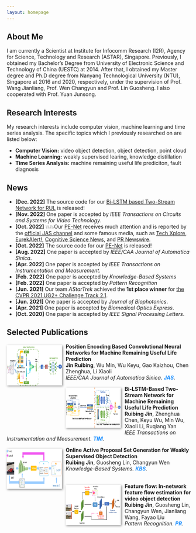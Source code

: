 ```yaml
---
layout: homepage
---
```


## About Me
I am currently a Scientist at Institute for Infocomm Research (I2R), Agency for Science, Technology and Research (ASTAR), Singapore. Previously, I obtained my Bachelor’s Degree from University of Electronic Science and Technology of China (UESTC) at 2014. After that, I obtained my Master degree and Ph.D degree from Nanyang Technological University (NTU), Singapore at 2016 and 2020, respectively, under the supervision of Prof. Wang Jianliang, Prof. Wen Changyun and Prof. Lin Guosheng. I also cooperated with Prof. Yuan Junsong.

## Research Interests
My research interests include computer vision, machine learning and time series analysis. The specific topics which I previously researched on are listed below:
- **Computer Vision:** video object detection, object detection, point cloud
- **Machine Learning:** weakly supervised learing, knowledge distillation
- **Time Series Analysis:** machine remaining useful life prediciton, fault diagnosis

## News
- **[Dec. 2022]** The source code for our [Bi-LSTM based Two-Stream Network for RUL](https://github.com/ruibing-jin/Bi_LSTM_TS) is released!
- **[Nov. 2022]** One paper is accepted by *IEEE Transactions on Circuits and Systems for Video Technology*.
- **[Oct. 2022]** 💥💥Our [PE-Net](https://ieeexplore.ieee.org/document/9849459) receives much attention and is reported by the [official JAS channel](https://mp.weixin.qq.com/s/Mua13qe4LJqt1AwZ2XHFYQ) and some famous media, such as [Tech Xplore](https://techxplore.com/news/2022-10-convolutional-neural-network-framework-life.amp), [EurekAlert!](https://www.eurekalert.org/news-releases/968147), [Cognitive Science News](https://cognitivesciencenews.com/2022/10/18/convolutional-neural-network-framework-to-predict-remaining-useful-life-in-machines/amp/), and [PR Newswire](https://www.prnewswire.com/news-releases/new-study-in-ieeecaa-journal-of-automatica-sinica-describes-convolutional-neural-network-framework-to-predict-remaining-useful-life-in-machines-301654980.html).
- **[Oct. 2022]** The source code for our [PE-Net](https://github.com/ruibing-jin/PE-Net) is released!
- **[Aug. 2022]** One paper is accepted by *IEEE/CAA Journal of Automatica Sinica*.
- **[Apr. 2022]** One paper is accepted by *IEEE Transactions on Instrumentation and Measurement*.
- **[Feb. 2022]** One paper is accepted by *Knowledge-Based Systems*
- **[Feb. 2022]** One paper is accepted by *Pattern Recognition*
- **[Jun. 2021]** Our team *AStarTrek* achieved the **1st place winner** for [the CVPR 2021 UG2+ Challenge Track 2.1](http://cvpr2022.ug2challenge.org/program21/leaderboard21_t2.html).
- **[Jun. 2021]** One paper is accepted by *Journal of Biophotonics*.
- **[Apr. 2021]** One paper is accepted by *Biomedical Optics Express*.
- **[Oct. 2020]** One paper is accepted by *IEEE Signal Processing Letters*.

## Selected Publications
[comment]: <>
<div class="paper">
  <div class="teaser" style="float:left;width:30%;margin: 5px 10px 10px 0;"><img src="images/pe-net.png" height="110" style="box-shadow:2px 2px 6px #888888"/></div>
<p><strong>Position Encoding Based Convolutional Neural Networks for Machine Remaining Useful Life Prediction</strong>
<br />
<strong>Jin Ruibing</strong>, Wu Min, Wu Keyu, Gao Kaizhou, Chen Zhenghua, Li Xiaoli
<br />
<em>IEEE/CAA Journal of Automatica Sinica. <strong><i style="color:#1e90ff">JAS</i></strong>.</em>
</p>
</div>

[comment]: <>
<div class="paper">
  <div class="teaser" style="float:left;width:30%;margin: 5px 10px 10px 0;"><img src="images/ts_blstm.png" height="110" style="box-shadow:2px 2px 6px #888888"/></div>
<p><strong>Bi-LSTM-Based Two-Stream Network for Machine Remaining Useful Life Prediction</strong>
<br />
<strong>Ruibing Jin</strong>, Zhenghua Chen, Keyu Wu, Min Wu, Xiaoli Li, Ruqiang Yan
<br />
<em>IEEE Transactions on Instrumentation and Measurement. <strong><i style="color:#1e90ff">TIM</i></strong>.</em>
</p>
</div>

[comment]: <>
<div class="paper">
  <div class="teaser" style="float:left;width:30%;margin: 5px 10px 10px 0;"><img src="images/opg.png" height="110" style="box-shadow:2px 2px 6px #888888"/></div>
<p><strong>Online Active Proposal Set Generation for Weakly Supervised Object Detection</strong>
<br />
<strong>Ruibing Jin</strong>, Guosheng Lin, Changyun Wen
<br />
<em>Knowledge-Based Systems. <strong><i style="color:#1e90ff">KBS</i></strong>.</em>
<br /> 
<br /> 
</p>
</div>

[comment]: <>
<div class="paper">
  <div class="teaser" style="float:left;width:30%;margin: 5px 10px 10px 0;"><img src="images/ff_net.png" height="110" style="box-shadow:2px 2px 6px #888888"/></div>
<p><strong>Feature flow: In-network feature flow estimation for video object detection</strong>
<br />
<strong>Ruibing Jin</strong>, Guosheng Lin, Changyun Wen, Jianliang Wang, Fayao Liu
<br />
<em>Pattern Recognition. <strong><i style="color:#1e90ff">PR</i></strong>.</em>
</p>
</div>
